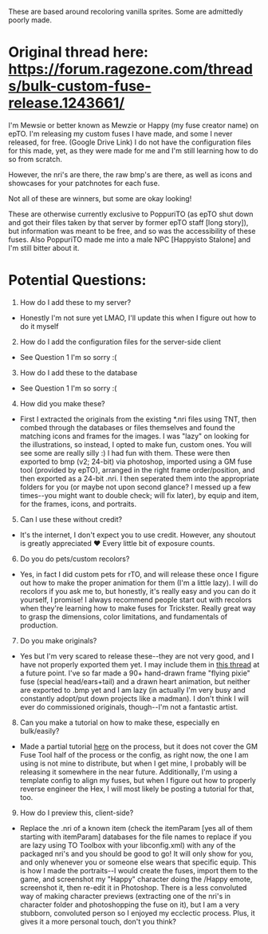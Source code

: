 These are based around recoloring vanilla sprites. Some are admittedly poorly made.

# Original thread here: https://forum.ragezone.com/threads/bulk-custom-fuse-release.1243661/

I'm Mewsie or better known as Mewzie or Happy (my fuse creator name) on epTO.
I'm releasing my custom fuses I have made, and some I never released, for free. (Google Drive Link)
I do not have the configuration files for this made, yet, as they were made for me and I'm still learning how to do so from scratch.

However, the nri's are there, the raw bmp's are there, as well as icons and showcases for your patchnotes for each fuse.

Not all of these are winners, but some are okay looking!

These are otherwise currently exclusive to PoppuriTO (as epTO shut down and got their files taken by that server by former epTO staff [long story]), but information was meant to be free, and so was the accessibility of these fuses. Also PoppuriTO made me into a male NPC [Happyisto Stalone] and I'm still bitter about it.

# Potential Questions:

1. How do I add these to my server?
- Honestly I'm not sure yet LMAO, I'll update this when I figure out how to do it myself

2. How do I add the configuration files for the server-side client
- See Question 1 I'm so sorry :(

3. How do I add these to the database
- See Question 1 I'm so sorry :(

4. How did you make these?
- First I extracted the originals from the existing *.nri files using TNT, then combed through the databases or files themselves and found the matching icons and frames for the images. I was "lazy" on looking for the illustrations, so instead, I opted to make fun, custom ones. You will see some are really silly :) I had fun with them. These were then exported to bmp (v2; 24-bit) via photoshop, imported using a GM fuse tool (provided by epTO), arranged in the right frame order/position, and then exported as a 24-bit .nri. I then seperated them into the appropriate folders for you (or maybe not upon second glance? I messed up a few times--you might want to double check; will fix later), by equip and item, for the frames, icons, and portraits.

5. Can I use these without credit?
- It's the internet, I don't expect you to use credit. However, any shoutout is greatly appreciated ❤️ Every little bit of exposure counts.

6. Do you do pets/custom recolors?
- Yes, in fact I did custom pets for rTO, and will release these once I figure out how to make the proper animation for them (I'm a little lazy). I will do recolors if you ask me to, but honestly, it's really easy and you can do it yourself, I promise! I always recommend people start out with recolors when they're learning how to make fuses for Trickster. Really great way to grasp the dimensions, color limitations, and fundamentals of production.

7. Do you make originals?
- Yes but I'm very scared to release these--they are not very good, and I have not properly exported them yet. I may include them in [this thread](https://forum.ragezone.com/threads/bulk-custom-fuse-release.1243661/) at a future point. I've so far made a 90+ hand-drawn frame "flying pixie" fuse (special head/ears+tail) and a drawn heart animation, but neither are exported to .bmp yet and I am lazy (in actually I'm very busy and constantly adopt/put down projects like a madman). I don't think I will ever do commissioned originals, though--I'm not a fantastic artist.

8. Can you make a tutorial on how to make these, especially en bulk/easily?
- Made a partial tutorial [here](https://www.youtube.com/watch?v=WZkyFoCyn_c) on the process, but it does not cover the GM Fuse Tool half of the process or the config, as right now, the one I am using is not mine to distribute, but when I get mine, I probably will be releasing it somewhere in the near future. Additionally, I'm using a template config to align my fuses, but when I figure out how to properly reverse engineer the Hex, I will most likely be posting a tutorial for that, too.

9. How do I preview this, client-side?
- Replace the .nri of a known item (check the itemParam [yes all of them starting with itemParam] databases for the file names to replace if you are lazy using TO Toolbox with your libconfig.xml) with any of the packaged nri's and you should be good to go! It will only show for you, and only whenever you or someone else wears that specific equip. This is how I made the portraits--I would create the fuses, import them to the game, and screenshot my "Happy" character doing the /Happy emote, screenshot it, then re-edit it in Photoshop. There is a less convoluted way of making character previews (extracting one of the nri's in character folder and photoshopping the fuse on it), but I am a very stubborn, convoluted person so I enjoyed my ecclectic process. Plus, it gives it a more personal touch, don't you think?
